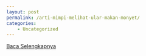 ```yaml
---
layout: post
permalink: /arti-mimpi-melihat-ular-makan-monyet/
categories:
    - Uncategorized
---
```


[Baca Selengkapnya](/10)